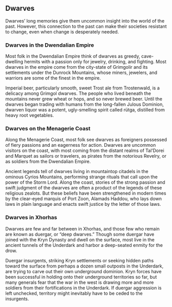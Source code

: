 ## Dwarves

Dwarves’ long memories give them uncommon insight into the world of the past. However, this connection to the past can make their societies resistant to change, even when change is desperately needed.

### Dwarves in the Dwendalian Empire

Most folk in the Dwendalian Empire think of dwarves as greedy, cave-dwelling hermits with a passion only for jewelry, drinking, and fighting. Most dwarves in the empire come from the city-state of Grimgolir and its settlements under the Dunrock Mountains, whose miners, jewelers, and warriors are some of the finest in the empire.

Imperial beer, particularly smooth, sweet Trost ale from Trostenwald, is a delicacy among Grimgol dwarves. The people who lived beneath the mountains never grew wheat or hops, and so never brewed beer. Until the dwarves began trading with humans from the long-fallen Julous Dominion, dwarven liquor was a potent, ugly-smelling spirit called rütga, distilled from heavy root vegetables.

### Dwarves on the Menagerie Coast

Along the Menagerie Coast, most folk see dwarves as foreigners possessed of fiery passions and an eagerness for action. Dwarves are uncommon visitors on the coast, with most coming from the distant realms of Tal’Dorei and Marquet as sailors or travelers, as pirates from the notorious Revelry, or as soldiers from the Dwendalian Empire.

Ancient legends tell of dwarves living in mountaintop citadels in the ominous Cyrios Mountains, performing strange rituals that call upon the power of the Storm Lord. Along the coast, stories of the strong passion and swift judgment of the dwarves are often a product of the legends of these religious zealots. But these beliefs have been strengthened in modern times by the clear-eyed marquis of Port Zoon, Alamads Haddou, who lays down laws in plain language and enacts swift justice by the letter of those laws.

### Dwarves in Xhorhas

Dwarves are few and far between in Xhorhas, and those few who remain are known as duergar, or “deep dwarves.” Though some duergar have joined with the Kryn Dynasty and dwell on the surface, most live in the ancient tunnels of the Underdark and harbor a deep-seated enmity for the drow.

Duergar insurgents, striking Kryn settlements or seeking hidden paths toward the surface from perhaps a dozen small outposts in the Underdark, are trying to carve out their own underground dominion. Kryn forces have been successful in holding onto their underground territories so far, but many generals fear that the war in the west is drawing more and more soldiers from their fortifications in the Underdark. If duergar aggression is left unchecked, territory might inevitably have to be ceded to the insurgents.